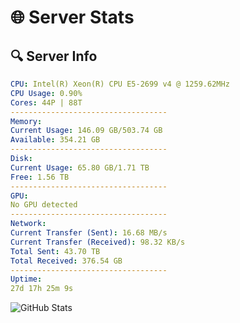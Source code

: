 # 🌐 Server Stats
## 🔍 Server Info
```yaml
CPU: Intel(R) Xeon(R) CPU E5-2699 v4 @ 1259.62MHz
CPU Usage: 0.90%
Cores: 44P | 88T
-----------------------------------
Memory:
Current Usage: 146.09 GB/503.74 GB
Available: 354.21 GB
-----------------------------------
Disk:
Current Usage: 65.80 GB/1.71 TB
Free: 1.56 TB
-----------------------------------
GPU:
No GPU detected
-----------------------------------
Network:
Current Transfer (Sent): 16.68 MB/s
Current Transfer (Received): 98.32 KB/s
Total Sent: 43.70 TB
Total Received: 376.54 GB
-----------------------------------
Uptime:
27d 17h 25m 9s
```
![GitHub Stats](https://img.shields.io/badge/Updated-2025-04-04_14:47:58-blue)